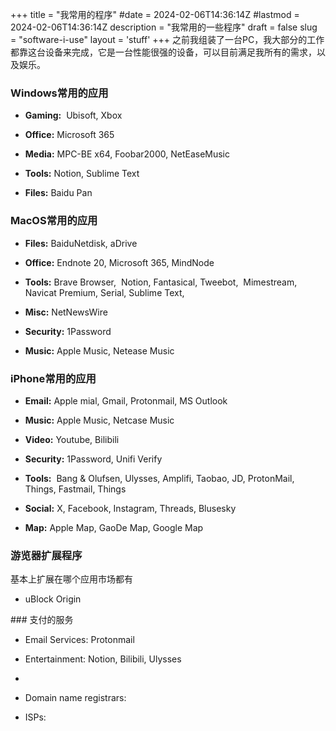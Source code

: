 +++
title = "我常用的程序"
#date = 2024-02-06T14:36:14Z
#lastmod = 2024-02-06T14:36:14Z
description = "我常用的一些程序"
draft = false
slug = "software-i-use"
layout = 'stuff'
+++
之前我组装了一台PC，我大部分的工作都靠这台设备来完成，它是一台性能很强的设备，可以目前满足我所有的需求，以及娱乐。

### Windows常用的应用
<ul class="compact">
<li><p><strong>Gaming:</strong>  Ubisoft, Xbox</p></li>
<li><p><strong>Office:</strong> Microsoft 365</li>
<li><p><strong>Media:</strong> MPC-BE x64, Foobar2000, NetEaseMusic</p></li>
<li><p><strong>Tools:</strong> Notion, Sublime Text</p></li>
<li><p><strong>Files:</strong> Baidu Pan</p></li>
</ul>

### MacOS常用的应用
<ul class="compact">
<li><p><strong>Files:</strong> BaiduNetdisk, aDrive</p></li>
<li><p><strong>Office:</strong> Endnote 20, Microsoft 365, MindNode</p></li>
<li><p><strong>Tools:</strong> Brave Browser,  Notion, Fantasical, Tweebot,  Mimestream, Navicat Premium, Serial, Sublime Text,</p></li>
<li><p><strong>Misc:</strong> NetNewsWire</p></li>
<li><p><strong>Security:</strong> 1Password</p></li>
<li><p><strong>Music:</strong> Apple Music, Netease Music</p></li>
</ul>


### iPhone常用的应用
<ul class="compact">
<li><p><strong>Email:</strong> Apple mial, Gmail, Protonmail, MS Outlook</p>
<li><p><strong>Music:</strong> Apple Music, Netcase Music</p></li>
<li><p><strong>Video:</strong> Youtube, Bilibili</p></li>
<li><p><strong>Security:</strong> 1Password, Unifi Verify</p></li>
<li><p><strong>Tools:</strong>  Bang & Olufsen, Ulysses, Amplifi, Taobao, JD, ProtonMail, Things, Fastmail, Things </p></li>
<li><p><strong>Social:</strong> X, Facebook, Instagram, Threads, Blusesky</p></li>
<li><p><strong>Map:</strong> Apple Map, GaoDe Map, Google Map</p></li>
</ul>

### 游览器扩展程序
基本上扩展在哪个应用市场都有
<ul class="compact">
<li><p>uBlock Origin</p></li>
</ul>
### 支付的服务
<ul class="compact">
<li><p>Email Services: Protonmail</p></li>
<li><p>Entertainment: Notion, Bilibili, Ulysses</p></li>
<li><p><del></del></p></li>
<li><p>Domain name registrars: </p></li>
<li><p>ISPs:</p></li>
</ul>
